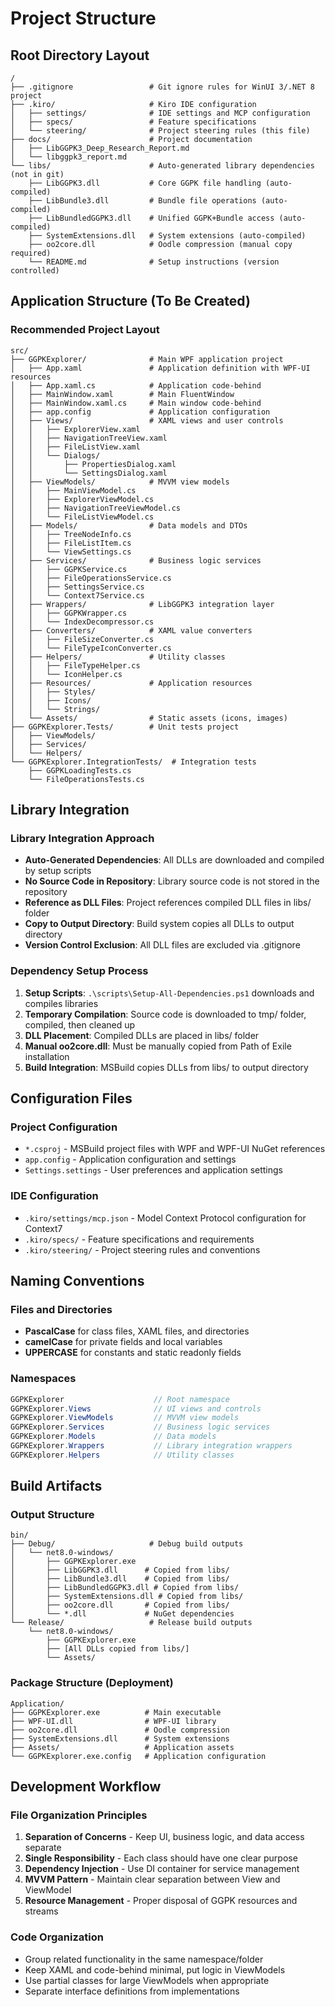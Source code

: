 # Project Structure

## Root Directory Layout

```
/
├── .gitignore                 # Git ignore rules for WinUI 3/.NET 8 project
├── .kiro/                     # Kiro IDE configuration
│   ├── settings/              # IDE settings and MCP configuration
│   ├── specs/                 # Feature specifications
│   └── steering/              # Project steering rules (this file)
├── docs/                      # Project documentation
│   ├── LibGGPK3_Deep_Research_Report.md
│   └── libggpk3_report.md
└── libs/                      # Auto-generated library dependencies (not in git)
    ├── LibGGPK3.dll           # Core GGPK file handling (auto-compiled)
    ├── LibBundle3.dll         # Bundle file operations (auto-compiled)
    ├── LibBundledGGPK3.dll    # Unified GGPK+Bundle access (auto-compiled)
    ├── SystemExtensions.dll   # System extensions (auto-compiled)
    ├── oo2core.dll            # Oodle compression (manual copy required)
    └── README.md              # Setup instructions (version controlled)
```

## Application Structure (To Be Created)

### Recommended Project Layout

```
src/
├── GGPKExplorer/              # Main WPF application project
│   ├── App.xaml               # Application definition with WPF-UI resources
│   ├── App.xaml.cs            # Application code-behind
│   ├── MainWindow.xaml        # Main FluentWindow
│   ├── MainWindow.xaml.cs     # Main window code-behind
│   ├── app.config             # Application configuration
│   ├── Views/                 # XAML views and user controls
│   │   ├── ExplorerView.xaml
│   │   ├── NavigationTreeView.xaml
│   │   ├── FileListView.xaml
│   │   └── Dialogs/
│   │       ├── PropertiesDialog.xaml
│   │       └── SettingsDialog.xaml
│   ├── ViewModels/            # MVVM view models
│   │   ├── MainViewModel.cs
│   │   ├── ExplorerViewModel.cs
│   │   ├── NavigationTreeViewModel.cs
│   │   └── FileListViewModel.cs
│   ├── Models/                # Data models and DTOs
│   │   ├── TreeNodeInfo.cs
│   │   ├── FileListItem.cs
│   │   └── ViewSettings.cs
│   ├── Services/              # Business logic services
│   │   ├── GGPKService.cs
│   │   ├── FileOperationsService.cs
│   │   ├── SettingsService.cs
│   │   └── Context7Service.cs
│   ├── Wrappers/              # LibGGPK3 integration layer
│   │   ├── GGPKWrapper.cs
│   │   └── IndexDecompressor.cs
│   ├── Converters/            # XAML value converters
│   │   ├── FileSizeConverter.cs
│   │   └── FileTypeIconConverter.cs
│   ├── Helpers/               # Utility classes
│   │   ├── FileTypeHelper.cs
│   │   └── IconHelper.cs
│   ├── Resources/             # Application resources
│   │   ├── Styles/
│   │   ├── Icons/
│   │   └── Strings/
│   └── Assets/                # Static assets (icons, images)
├── GGPKExplorer.Tests/        # Unit tests project
│   ├── ViewModels/
│   ├── Services/
│   └── Helpers/
└── GGPKExplorer.IntegrationTests/  # Integration tests
    ├── GGPKLoadingTests.cs
    └── FileOperationsTests.cs
```

## Library Integration

### Library Integration Approach
- **Auto-Generated Dependencies**: All DLLs are downloaded and compiled by setup scripts
- **No Source Code in Repository**: Library source code is not stored in the repository
- **Reference as DLL Files**: Project references compiled DLL files in libs/ folder
- **Copy to Output Directory**: Build system copies all DLLs to output directory
- **Version Control Exclusion**: All DLL files are excluded via .gitignore

### Dependency Setup Process
1. **Setup Scripts**: `.\scripts\Setup-All-Dependencies.ps1` downloads and compiles libraries
2. **Temporary Compilation**: Source code is downloaded to tmp/ folder, compiled, then cleaned up
3. **DLL Placement**: Compiled DLLs are placed in libs/ folder
4. **Manual oo2core.dll**: Must be manually copied from Path of Exile installation
5. **Build Integration**: MSBuild copies DLLs from libs/ to output directory

## Configuration Files

### Project Configuration
- `*.csproj` - MSBuild project files with WPF and WPF-UI NuGet references
- `app.config` - Application configuration and settings
- `Settings.settings` - User preferences and application settings

### IDE Configuration
- `.kiro/settings/mcp.json` - Model Context Protocol configuration for Context7
- `.kiro/specs/` - Feature specifications and requirements
- `.kiro/steering/` - Project steering rules and conventions

## Naming Conventions

### Files and Directories
- **PascalCase** for class files, XAML files, and directories
- **camelCase** for private fields and local variables
- **UPPERCASE** for constants and static readonly fields

### Namespaces
```csharp
GGPKExplorer                    // Root namespace
GGPKExplorer.Views              // UI views and controls
GGPKExplorer.ViewModels         // MVVM view models
GGPKExplorer.Services           // Business logic services
GGPKExplorer.Models             // Data models
GGPKExplorer.Wrappers           // Library integration wrappers
GGPKExplorer.Helpers            // Utility classes
```

## Build Artifacts

### Output Structure
```
bin/
├── Debug/                     # Debug build outputs
│   └── net8.0-windows/
│       ├── GGPKExplorer.exe
│       ├── LibGGPK3.dll      # Copied from libs/
│       ├── LibBundle3.dll    # Copied from libs/
│       ├── LibBundledGGPK3.dll # Copied from libs/
│       ├── SystemExtensions.dll # Copied from libs/
│       ├── oo2core.dll       # Copied from libs/
│       └── *.dll             # NuGet dependencies
└── Release/                   # Release build outputs
    └── net8.0-windows/
        ├── GGPKExplorer.exe
        ├── [All DLLs copied from libs/]
        └── Assets/
```

### Package Structure (Deployment)
```
Application/
├── GGPKExplorer.exe          # Main executable
├── WPF-UI.dll                # WPF-UI library
├── oo2core.dll               # Oodle compression
├── SystemExtensions.dll      # System extensions
├── Assets/                   # Application assets
└── GGPKExplorer.exe.config   # Application configuration
```

## Development Workflow

### File Organization Principles
1. **Separation of Concerns** - Keep UI, business logic, and data access separate
2. **Single Responsibility** - Each class should have one clear purpose
3. **Dependency Injection** - Use DI container for service management
4. **MVVM Pattern** - Maintain clear separation between View and ViewModel
5. **Resource Management** - Proper disposal of GGPK resources and streams

### Code Organization
- Group related functionality in the same namespace/folder
- Keep XAML and code-behind minimal, put logic in ViewModels
- Use partial classes for large ViewModels when appropriate
- Separate interface definitions from implementations